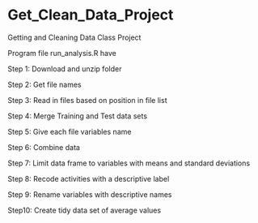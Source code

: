 # Get_Clean_Data_Project
Getting and Cleaning Data Class Project

Program file run_analysis.R have 

Step 1: Download and unzip folder

Step 2: Get file names

Step 3: Read in files based on position in file list

Step 4: Merge Training and Test data sets

Step 5: Give each file variables name

Step 6: Combine data

Step 7: Limit data frame to variables with means and standard deviations

Step 8: Recode activities with a descriptive label

Step 9: Rename variables with descriptive names

Step10: Create tidy data set of average values
